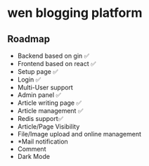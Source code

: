 # wen blogging platform

## Roadmap
- Backend based on gin ✅
- Frontend based on react ✅
- Setup page ✅
- Login ✅
- Multi-User support
- Admin panel ✅
- Article writing page ✅
- Article management ✅
- Redis support✅
- Article/Page Visibility
- File/Image upload and online management
- *Mail notification
- Comment
- Dark Mode
